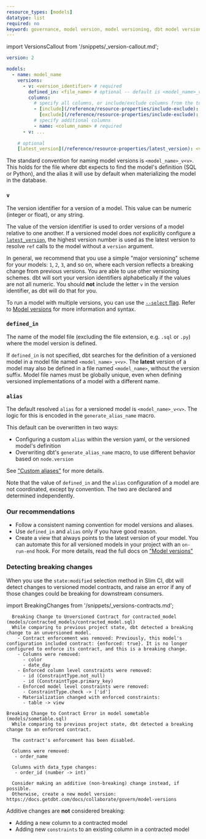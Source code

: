 ```yaml
---
resource_types: [models]
datatype: list
required: no
keyword: governance, model version, model versioning, dbt model versioning
---
```


import VersionsCallout from '/snippets/_version-callout.md';

<VersionsCallout />

<File name='models/<schema>.yml'>

```yml
version: 2

models:
  - name: model_name
    versions:
      - v: <version_identifier> # required
        defined_in: <file_name> # optional -- default is <model_name>_v<v>
        columns:
          # specify all columns, or include/exclude columns from the top-level model YAML definition
          - [include](/reference/resource-properties/include-exclude): <include_value>
            [exclude](/reference/resource-properties/include-exclude): <exclude_list>
          # specify additional columns
          - name: <column_name> # required
      - v: ...
    
    # optional
    [latest_version](/reference/resource-properties/latest_version): <version_identifier> 
```

</File>

The standard convention for naming model versions is `<model_name>_v<v>`. This holds for the file where dbt expects to find the model's definition (SQL or Python), and the alias it will use by default when materializing the model in the database.

### `v`

The version identifier for a version of a model. This value can be numeric (integer or float), or any string.

The value of the version identifier is used to order versions of a model relative to one another. If a versioned model does _not_ explicitly configure a [`latest_version`](/reference/resource-properties/latest_version), the highest version number is used as the latest version to resolve `ref` calls to the model without a `version` argument.

In general, we recommend that you use a simple "major versioning" scheme for your models: `1`, `2`, `3`, and so on, where each version reflects a breaking change from previous versions. You are able to use other versioning schemes. dbt will sort your version identifiers alphabetically if the values are not all numeric. You should **not** include the letter `v` in the version identifier, as dbt will do that for you.

To run a model with multiple versions, you can use the [`--select` flag](/reference/node-selection/syntax). Refer to [Model versions](/docs/collaborate/govern/model-versions#run-a-model-with-multiple-versions) for more information and syntax.


### `defined_in`

The name of the model file (excluding the file extension, e.g. `.sql` or `.py`) where the model version is defined.

If `defined_in` is not specified, dbt searches for the definition of a versioned model in a model file named `<model_name>_v<v>`. The **latest** version of a model may also be defined in a file named `<model_name>`, without the version suffix. Model file names must be globally unique, even when defining versioned implementations of a model with a different name.

### `alias`

The default resolved `alias` for a versioned model is `<model_name>_v<v>`. The logic for this is encoded in the `generate_alias_name` macro.

This default can be overwritten in two ways:
- Configuring a custom `alias` within the version yaml, or the versioned model's definition
- Overwriting dbt's `generate_alias_name` macro, to use different behavior based on `node.version`

See ["Custom aliases"](https://docs.getdbt.com/docs/build/custom-aliases) for more details.

Note that the value of `defined_in` and the `alias` configuration of a model are not coordinated, except by convention. The two are declared and determined independently.

### Our recommendations
- Follow a consistent naming convention for model versions and aliases.
- Use `defined_in` and `alias` only if you have good reason.
- Create a view that always points to the latest version of your model. You can automate this for all versioned models in your project with an `on-run-end` hook. For more details, read the full docs on ["Model versions"](/docs/collaborate/govern/model-versions#configuring-database-location-with-alias)

### Detecting breaking changes

When you use the `state:modified` selection method in Slim CI, dbt will detect changes to versioned model contracts, and raise an error if any of those changes could be breaking for downstream consumers.

import BreakingChanges from '/snippets/_versions-contracts.md';

<BreakingChanges 
value="Changing unversioned, contracted models."
value2="dbt also warns if a model has or had a contract but isn't versioned."
/>

<Tabs>

<TabItem value="unversioned" label="Example message for unversioned models">

```
  Breaking Change to Unversioned Contract for contracted_model (models/contracted_models/contracted_model.sql)
  While comparing to previous project state, dbt detected a breaking change to an unversioned model.
    - Contract enforcement was removed: Previously, this model's configuration included contract: {enforced: true}. It is no longer configured to enforce its contract, and this is a breaking change.
    - Columns were removed:
      - color
      - date_day
    - Enforced column level constraints were removed:
      - id (ConstraintType.not_null)
      - id (ConstraintType.primary_key)
    - Enforced model level constraints were removed:
      - ConstraintType.check -> ['id']
    - Materialization changed with enforced constraints:
      - table -> view
```
</TabItem>

<TabItem value="versioned" label="Example message for versioned models">

```
Breaking Change to Contract Error in model sometable (models/sometable.sql)
  While comparing to previous project state, dbt detected a breaking change to an enforced contract.

  The contract's enforcement has been disabled.

  Columns were removed:
   - order_name

  Columns with data_type changes:
   - order_id (number -> int)

  Consider making an additive (non-breaking) change instead, if possible.
  Otherwise, create a new model version: https://docs.getdbt.com/docs/collaborate/govern/model-versions
```

</TabItem>


</Tabs>

Additive changes are **not** considered breaking:
- Adding a new column to a contracted model
- Adding new `constraints` to an existing column in a contracted model
